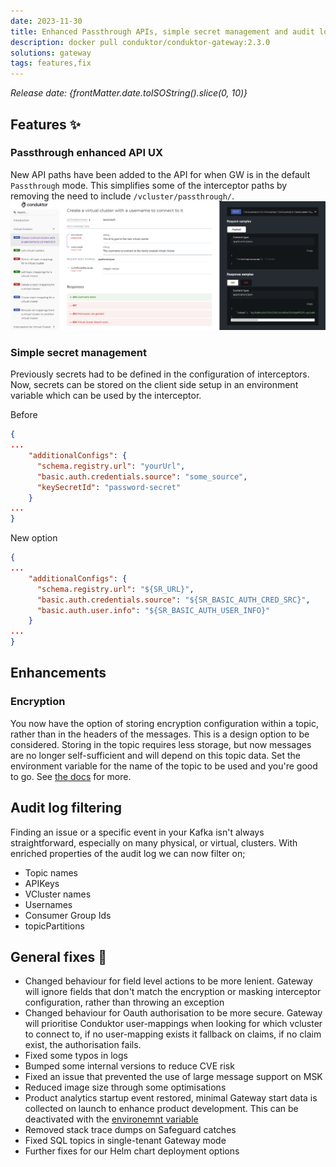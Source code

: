 ```yaml
---
date: 2023-11-30
title: Enhanced Passthrough APIs, simple secret management and audit log filtering
description: docker pull conduktor/conduktor-gateway:2.3.0
solutions: gateway
tags: features,fix
---
```


*Release date: {frontMatter.date.toISOString().slice(0, 10)}*

## Features ✨

### Passthrough enhanced API UX

New API paths have been added to the API for when GW is in the default `Passthrough` mode. This simplifies some of the interceptor paths by removing the need to include `/vcluster/passthrough/`. ![api-doc-udpated](/images/changelog/gateway/v2.3.0/api-doc-online.png)

### Simple secret management

Previously secrets had to be defined in the configuration of interceptors. Now, secrets can be stored on the client side setup in an environment variable which can be used by the interceptor.

Before

```json
{
...
    "additionalConfigs": {
      "schema.registry.url": "yourUrl",
      "basic.auth.credentials.source": "some_source",
      "keySecretId": "password-secret"
    }
...
}
```

New option

```json
{
...
    "additionalConfigs": {
      "schema.registry.url": "${SR_URL}",
      "basic.auth.credentials.source": "${SR_BASIC_AUTH_CRED_SRC}",
      "basic.auth.user.info": "${SR_BASIC_AUTH_USER_INFO}"
    }
...
}
```


## Enhancements

### Encryption

You now have the option of storing encryption configuration within a topic, rather than in the headers of the messages. This is a design option to be considered. Storing in the topic requires less storage, but now messages are no longer self-sufficient and will depend on this topic data. Set the environment variable for the name of the topic to be used and you're good to go. See [the docs](https://docs.conduktor.io/gateway/configuration/env-variables/#topics-names) for more.

## Audit log filtering

Finding an issue or a specific event in your Kafka isn't always straightforward, especially on many physical, or virtual, clusters. With enriched properties of the audit log we can now filter on;

- Topic names
- APIKeys
- VCluster names
- Usernames
- Consumer Group Ids
- topicPartitions

## General fixes 🔨

- Changed behaviour for field level actions to be more lenient. Gateway will ignore fields that don't match the encryption or masking interceptor configuration, rather than throwing an exception
- Changed behaviour for Oauth authorisation to be more secure. Gateway will prioritise Conduktor user-mappings when looking for which vcluster to connect to, if no user-mapping exists it fallback on claims, if no claim exist, the authorisation fails.
- Fixed some typos in logs
- Bumped some internal versions to reduce CVE risk
- Fixed an issue that prevented the use of large message support on MSK
- Reduced image size through some optimisations
- Product analytics startup event restored, minimal Gateway start data is collected on launch to enhance product development. This can be deactivated with the [environemnt variable](https://docs.conduktor.io/gateway/configuration/env-variables/#product-analytics)
- Removed stack trace dumps on Safeguard catches
- Fixed SQL topics in single-tenant Gateway mode
- Further fixes for our Helm chart deployment options
